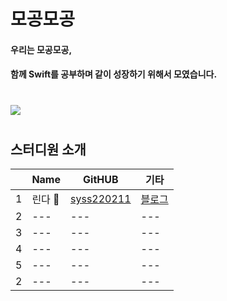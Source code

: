 # 모공모공
#### 우리는 모공모공,  
#### 함께 **Swift**를 공부하며 같이 성장하기 위해서 모였습니다.  
#
#

![](https://developer.apple.com/wwdc23/hero/endframes/p3-endframe-large_2x.jpg)
# 
# 
## 스터디원 소개
|  | Name | GitHUB | 기타 |
|---|---|---| ---| 
|1| 린다 🍎 | [syss220211](https://github.com/syss220211) | [블로그](https://sy-catbutler.tistory.com/) |
|2|---|---|---|
|3|---|---|---|
|4|---|---|---|
|5|---|---|---|
|2|---|---|---|





